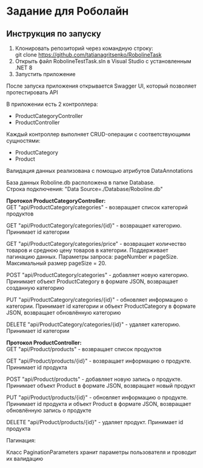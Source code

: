 # Задание для Роболайн

## Инструкция по запуску

1. Клонировать репозиторий через командную строку:<br>
git clone https://github.com/tatianagritsenko/RobolineTask
2. Открыть файл RobolineTestTask.sln в Visual Studio с установленным .NET 8
3. Запустить приложение

После запуска приложения открывается Swagger UI, который позволяет протестировать API

В приложении есть 2 контроллера: 
- ProductCategoryController
- ProductController

Каждый контроллер выполняет CRUD-операции c соответствующими сущностями:
- ProductCategory
- Product

Валидация данных реализована с помощью атрибутов DataAnnotations

База данных Roboline.db расположена в папке Database.<br>
Строка подключения: "Data Source=./Database/Roboline.db"

**Протокол ProductCategoryController:**<br>
GET "api/ProductCategory/categories" - возвращает список категорий продуктов

GET "api/ProductCategory/categories/{id}" - возвращает категорию. Принимает id категории

GET "api/ProductCategory/categories/price" - возвращает количество товаров и среднюю цену товаров в категории. Поддерживает пагинацию данных. Параметры запроса: pageNumber и pageSize. Максимальный размер pageSize = 20.

POST "api/ProductCategory/categories" - добавляет новую категорию. Принимает объект ProductCategory в формате JSON, возвращает созданную категорию

PUT "api/ProductCategory/categories/{id}" - обновляет информацию о категории. Принимает id категории и объект ProductCategory в формате JSON, возвращает обновлённую категорию

DELETE "api/ProductCategory/categories/{id}" - удаляет категорию. Принимает id категории


**Протокол ProductController:**<br>
GET "api/Product/products" - возвращает список продуктов

GET "api/Product/products/{id}" - возвращает информацию о продукте. Принимает id продукта

POST "api/Product/products" - добавляет новую запись о продукте. Принимает объект Product в формате JSON, возвращает новый продукт

PUT "api/Product/products/{id}" - обновляет информацию о продукте. Принимает id продукта и объект Product в формате JSON, возвращает обновлённую запись о продукте

DELETE "api/Product/products/{id}" - удаляет продукт. Принимает id продукта


Пагинация:

Класс PaginationParameters хранит параметры пользователя и проводит их валидацию







